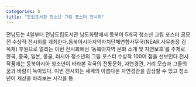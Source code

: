 ```yaml
---
categories: b
title: "도립도서관 청소년 그림 포스터 전시회"
---
```

전남도는 4일부터 전남도립도서관 남도화랑에서 동북아 5개국 청소년 그림 포스터 공모전 수상작 전시회를 개최한다.동북아시아지역자치단체연합사무국(NEAR․사무총장 김옥채) 후원으로 열리는 이번 전시회에선 ‘동북아지역 문화 소개 및 자연보호’를 주제로 한국, 중국, 일본, 몽골, 러시아 청소년의 그림 포스터 수상작 100여 점을 선보인다.전시작품에는 동북아시아 청소년이 바라본 각국의 전통문화, 자연경관, 거리 모습과 그들의 꿈과 바람이 녹아있다. 이번 전시회는 세계의 아름다운 자연경관을 감상할 수 있고 청소년이 세상을 바라보는 시각을 통